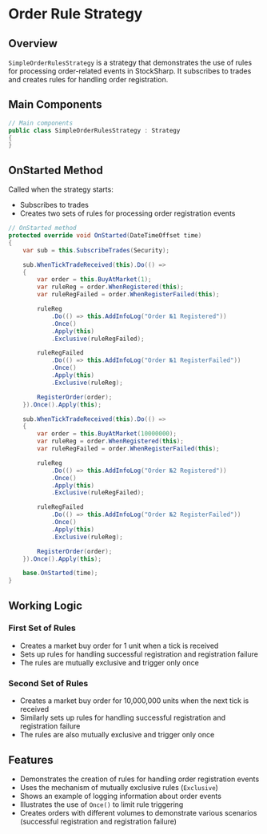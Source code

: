 # Order Rule Strategy

## Overview

`SimpleOrderRulesStrategy` is a strategy that demonstrates the use of rules for processing order-related events in StockSharp. It subscribes to trades and creates rules for handling order registration.

## Main Components

```cs
// Main components
public class SimpleOrderRulesStrategy : Strategy
{
}
```

## OnStarted Method

Called when the strategy starts:

- Subscribes to trades
- Creates two sets of rules for processing order registration events

```cs
// OnStarted method
protected override void OnStarted(DateTimeOffset time)
{
    var sub = this.SubscribeTrades(Security);

    sub.WhenTickTradeReceived(this).Do(() =>
    {
        var order = this.BuyAtMarket(1);
        var ruleReg = order.WhenRegistered(this);
        var ruleRegFailed = order.WhenRegisterFailed(this);

        ruleReg
            .Do(() => this.AddInfoLog("Order №1 Registered"))
            .Once()
            .Apply(this)
            .Exclusive(ruleRegFailed);

        ruleRegFailed
            .Do(() => this.AddInfoLog("Order №1 RegisterFailed"))
            .Once()
            .Apply(this)
            .Exclusive(ruleReg);

        RegisterOrder(order);
    }).Once().Apply(this);

    sub.WhenTickTradeReceived(this).Do(() =>
    {
        var order = this.BuyAtMarket(10000000);
        var ruleReg = order.WhenRegistered(this);
        var ruleRegFailed = order.WhenRegisterFailed(this);

        ruleReg
            .Do(() => this.AddInfoLog("Order №2 Registered"))
            .Once()
            .Apply(this)
            .Exclusive(ruleRegFailed);

        ruleRegFailed
            .Do(() => this.AddInfoLog("Order №2 RegisterFailed"))
            .Once()
            .Apply(this)
            .Exclusive(ruleReg);

        RegisterOrder(order);
    }).Once().Apply(this);

    base.OnStarted(time);
}
```

## Working Logic

### First Set of Rules

- Creates a market buy order for 1 unit when a tick is received
- Sets up rules for handling successful registration and registration failure
- The rules are mutually exclusive and trigger only once

### Second Set of Rules

- Creates a market buy order for 10,000,000 units when the next tick is received
- Similarly sets up rules for handling successful registration and registration failure
- The rules are also mutually exclusive and trigger only once

## Features

- Demonstrates the creation of rules for handling order registration events
- Uses the mechanism of mutually exclusive rules (`Exclusive`)
- Shows an example of logging information about order events
- Illustrates the use of `Once()` to limit rule triggering
- Creates orders with different volumes to demonstrate various scenarios (successful registration and registration failure)
